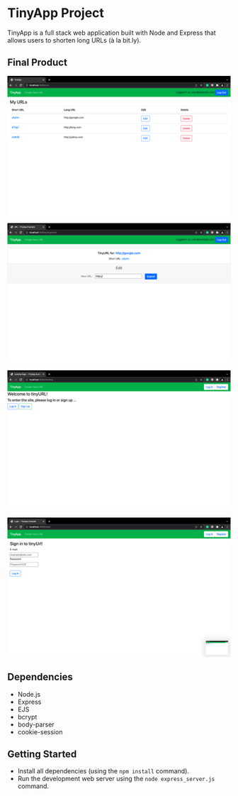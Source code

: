 # TinyApp Project

TinyApp is a full stack web application built with Node and Express that allows users to shorten long URLs (à la bit.ly).

## Final Product

!["Screenshot of /urls page"](https://github.com/s-abdale/tinyapp/blob/master/docs/urls-page.png)

!["Screenshot of /urls/:shortURL page"](https://github.com/s-abdale/tinyapp/blob/master/docs/shortURL-page.png)

!["Screenshot of landing page"](https://github.com/s-abdale/tinyapp/blob/master/docs/landing-page.png)

!["Screenshot of login page"](https://github.com/s-abdale/tinyapp/blob/master/docs/login-page.png)

## Dependencies

- Node.js
- Express
- EJS
- bcrypt
- body-parser
- cookie-session

## Getting Started

- Install all dependencies (using the `npm install` command).
- Run the development web server using the `node express_server.js` command.